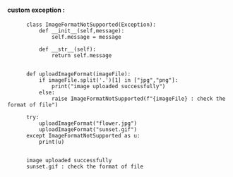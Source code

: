 #### custom exception : 

          class ImageFormatNotSupported(Exception):
              def __init__(self,message):
                  self.message = message

              def __str__(self):
                  return self.message


          def uploadImageFormat(imageFile):
              if imageFile.split('.')[1] in ["jpg","png"]:
                  print("image uploaded successfully")
              else:
                  raise ImageFormatNotSupported(f"{imageFile} : check the format of file")

          try:
              uploadImageFormat("flower.jpg")
              uploadImageFormat("sunset.gif")
          except ImageFormatNotSupported as u:
              print(u)


          image uploaded successfully
          sunset.gif : check the format of file    
